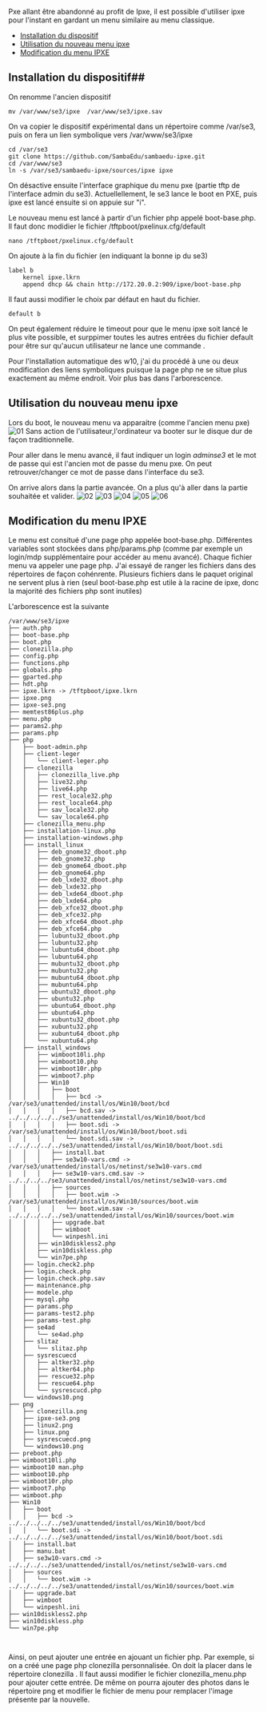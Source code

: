 Pxe allant être abandonné au profit de Ipxe, il est possible d'utiliser ipxe pour l'instant en gardant un menu similaire au menu classique.

* [Installation du dispositif](#installation-du-dispositif)
* [Utilisation du nouveau menu ipxe](#utilisation-du-nouveau-menu-ipxe)
* [Modification du menu IPXE](#modification-du-menu-ipxe)


## Installation du dispositif##

On renomme l'ancien dispositif
```
mv /var/www/se3/ipxe  /var/www/se3/ipxe.sav
```
On va copier le dispositif expérimental dans un répertoire comme /var/se3, puis on fera un lien symbolique vers /var/www/se3/ipxe
```
cd /var/se3
git clone https://github.com/SambaEdu/sambaedu-ipxe.git
cd /var/www/se3
ln -s /var/se3/sambaedu-ipxe/sources/ipxe ipxe
```
On désactive ensuite l'interface graphique du menu pxe (partie tftp de l'interface admin du se3).
Actuellellement, le se3 lance le boot en PXE, puis ipxe est lancé ensuite si on appuie sur "i".

Le nouveau menu est lancé à partir d'un fichier php appelé boot-base.php. Il faut donc modidier le fichier /tftpboot/pxelinux.cfg/default
```
nano /tftpboot/pxelinux.cfg/default
```
On ajoute à la fin du fichier (en indiquant la bonne ip du se3)
```
label b
    kernel ipxe.lkrn
    append dhcp && chain http://172.20.0.2:909/ipxe/boot-base.php

```
Il faut aussi modifier le choix par défaut en haut du fichier.
```
default b
```

On peut également réduire le timeout pour que le menu ipxe soit lancé le plus vite possible, et surppimer toutes les autres entrées du fichier default pour être sur qu'aucun utilisateur ne lance une commande .

Pour l'installation automatique des w10, j'ai du procédé à une ou deux modification des liens symboliques puisque la page php ne se situe plus exactement au même endroit. Voir plus bas dans l'arborescence.


## Utilisation du nouveau menu ipxe
Lors du boot, le nouveau menu va apparaitre (comme l'ancien menu pxe)
![01](images/menu1.png)
Sans action de l'utilisateur,l'ordinateur va booter sur le disque dur de façon traditionnelle.

Pour aller dans le menu avancé, il faut indiquer un login *adminse3* et le mot de passe qui est l'ancien mot de passe du menu pxe. 
On peut retrouver/changer ce mot de passe dans l'interface du se3.

On arrive alors dans la partie avancée. On a plus qu'à aller dans la partie souhaitée et valider.
![02](images/menu2.png)
![03](images/menu3.png)
![04](images/menu4.png)
![05](images/menu5.png)
![06](images/menu6.png)

## Modification du menu IPXE

 Le menu est consitué d'une page php appelée boot-base.php. Différentes variables sont stockées dans php/params.php (comme par exemple un login/mdp supplémentaire pour accéder au menu avancé). 
 Chaque fichier menu va appeler une page php. J'ai essayé de ranger les fichiers dans des répertoires de façon cohénrente.
 Plusieurs fichiers dans le paquet original ne servent plus à rien (seul boot-base.php est utile à la racine de ipxe, donc la majorité des fichiers php sont inutiles)

L'arborescence est la suivante
 ```
 /var/www/se3/ipxe
├── auth.php
├── boot-base.php
├── boot.php
├── clonezilla.php
├── config.php
├── functions.php
├── globals.php
├── gparted.php
├── hdt.php
├── ipxe.lkrn -> /tftpboot/ipxe.lkrn
├── ipxe.png
├── ipxe-se3.png
├── memtest86plus.php
├── menu.php
├── params2.php
├── params.php
├── php
│   ├── boot-admin.php
│   ├── client-leger
│   │   └── client-leger.php
│   ├── clonezilla
│   │   ├── clonezilla_live.php
│   │   ├── live32.php
│   │   ├── live64.php
│   │   ├── rest_locale32.php
│   │   ├── rest_locale64.php
│   │   ├── sav_locale32.php
│   │   └── sav_locale64.php
│   ├── clonezilla_menu.php
│   ├── installation-linux.php
│   ├── installation-windows.php
│   ├── install_linux
│   │   ├── deb_gnome32_dboot.php
│   │   ├── deb_gnome32.php
│   │   ├── deb_gnome64_dboot.php
│   │   ├── deb_gnome64.php
│   │   ├── deb_lxde32_dboot.php
│   │   ├── deb_lxde32.php
│   │   ├── deb_lxde64_dboot.php
│   │   ├── deb_lxde64.php
│   │   ├── deb_xfce32_dboot.php
│   │   ├── deb_xfce32.php
│   │   ├── deb_xfce64_dboot.php
│   │   ├── deb_xfce64.php
│   │   ├── lubuntu32_dboot.php
│   │   ├── lubuntu32.php
│   │   ├── lubuntu64_dboot.php
│   │   ├── lubuntu64.php
│   │   ├── mubuntu32_dboot.php
│   │   ├── mubuntu32.php
│   │   ├── mubuntu64_dboot.php
│   │   ├── mubuntu64.php
│   │   ├── ubuntu32_dboot.php
│   │   ├── ubuntu32.php
│   │   ├── ubuntu64_dboot.php
│   │   ├── ubuntu64.php
│   │   ├── xubuntu32_dboot.php
│   │   ├── xubuntu32.php
│   │   ├── xubuntu64_dboot.php
│   │   └── xubuntu64.php
│   ├── install_windows
│   │   ├── wimboot10li.php
│   │   ├── wimboot10.php
│   │   ├── wimboot10r.php
│   │   ├── wimboot7.php
│   │   ├── Win10
│   │   │   ├── boot
│   │   │   │   ├── bcd -> /var/se3/unattended/install/os/Win10/boot/bcd
│   │   │   │   ├── bcd.sav -> ../../../../../se3/unattended/install/os/Win10/boot/bcd
│   │   │   │   ├── boot.sdi -> /var/se3/unattended/install/os/Win10/boot/boot.sdi
│   │   │   │   └── boot.sdi.sav -> ../../../../../se3/unattended/install/os/Win10/boot/boot.sdi
│   │   │   ├── install.bat
│   │   │   ├── se3w10-vars.cmd -> /var/se3/unattended/install/os/netinst/se3w10-vars.cmd
│   │   │   ├── se3w10-vars.cmd.sav -> ../../../../se3/unattended/install/os/netinst/se3w10-vars.cmd
│   │   │   ├── sources
│   │   │   │   ├── boot.wim -> /var/se3/unattended/install/os/Win10/sources/boot.wim
│   │   │   │   └── boot.wim.sav -> ../../../../../se3/unattended/install/os/Win10/sources/boot.wim
│   │   │   ├── upgrade.bat
│   │   │   ├── wimboot
│   │   │   └── winpeshl.ini
│   │   ├── win10diskless2.php
│   │   ├── win10diskless.php
│   │   └── win7pe.php
│   ├── login.check2.php
│   ├── login.check.php
│   ├── login.check.php.sav
│   ├── maintenance.php
│   ├── modele.php
│   ├── mysql.php
│   ├── params.php
│   ├── params-test2.php
│   ├── params-test.php
│   ├── se4ad
│   │   └── se4ad.php
│   ├── slitaz
│   │   └── slitaz.php
│   ├── sysrescuecd
│   │   ├── altker32.php
│   │   ├── altker64.php
│   │   ├── rescue32.php
│   │   ├── rescue64.php
│   │   └── sysrescucd.php
│   └── windows10.png
├── png
│   ├── clonezilla.png
│   ├── ipxe-se3.png
│   ├── linux2.png
│   ├── linux.png
│   ├── sysrescuecd.png
│   └── windows10.png
├── preboot.php
├── wimboot10li.php
├── wimboot10 man.php
├── wimboot10.php
├── wimboot10r.php
├── wimboot7.php
├── wimboot.php
├── Win10
│   ├── boot
│   │   ├── bcd -> ../../../../../se3/unattended/install/os/Win10/boot/bcd
│   │   └── boot.sdi -> ../../../../../se3/unattended/install/os/Win10/boot/boot.sdi
│   ├── install.bat
│   ├── manu.bat
│   ├── se3w10-vars.cmd -> ../../../../se3/unattended/install/os/netinst/se3w10-vars.cmd
│   ├── sources
│   │   └── boot.wim -> ../../../../../se3/unattended/install/os/Win10/sources/boot.wim
│   ├── upgrade.bat
│   ├── wimboot
│   └── winpeshl.ini
├── win10diskless2.php
├── win10diskless.php
└── win7pe.php

 
 
```

Ainsi, on peut ajouter une entrée en ajouant un fichier php. Par exemple, si on a créé une page php  clonezilla personnalisée. On doit la placer dans le répertoire clonezilla . Il faut aussi modifier le fichier clonezilla_menu.php pour ajouter cette  entrée.
De même on pourra ajouter des photos dans le répertoire png et modifier le fichier de menu pour remplacer l'image présente par la nouvelle.
